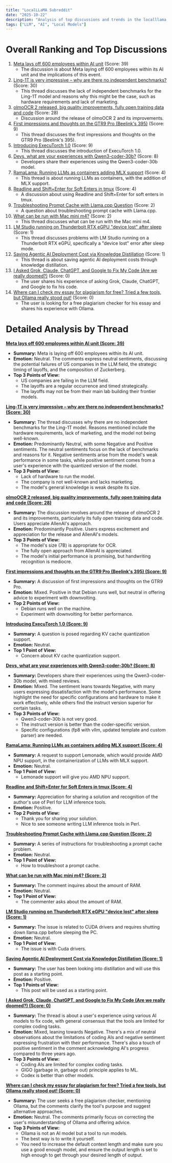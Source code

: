 ```yaml
---
title: "LocalLLaMA Subreddit"
date: "2025-10-22"
description: "Analysis of top discussions and trends in the localllama subreddit"
tags: ["LLM", "AI", "Local Models"]
---
```


# Overall Ranking and Top Discussions
1.  [Meta lays off 600 employees within AI unit](https://www.cnbc.com/2025/10/22/meta-layoffs-ai.html) (Score: 39)
    * The discussion is about Meta laying off 600 employees within its AI unit and the implications of this event.
2.  [Ling-1T is very impressive – why are there no independent benchmarks?](https://www.reddit.com/r/LocalLLaMA/comments/1odf249/ling1t_is_very_impressive_why_are_there_no/) (Score: 30)
    * This thread discusses the lack of independent benchmarks for the Ling-1T model and reasons why this might be the case, such as hardware requirements and lack of marketing.
3.  [olmoOCR 2 released, big quality improvements, fully open training data and code](https://allenai.org/blog/olmocr-2) (Score: 28)
    *  Discussion around the release of olmoOCR 2 and its improvements.
4.  [First impressions and thoughts on the GTR9 Pro (Beelink's 395)](https://www.reddit.com/r/LocalLLaMA/comments/1odh7ns/first_impressions_and_thoughts_on_the_gtr9_pro/) (Score: 9)
    * This thread discusses the first impressions and thoughts on the GTR9 Pro (Beelink's 395).
5.  [Introducing ExecuTorch 1.0](https://pytorch.org/blog/introducing-executorch-1-0/) (Score: 9)
    *  This thread discusses the introduction of ExecuTorch 1.0.
6.  [Devs, what are your experiences with Qwen3-coder-30b?](https://www.reddit.com/r/LocalLLaMA/comments/1odf4ei/devs_what_are_your_experiences_with_qwen3coder30b/) (Score: 8)
    *  Developers share their experiences using the Qwen3-coder-30b model.
7.  [RamaLama: Running LLMs as containers adding MLX support](https://v.redd.it/x0zcn3zhwpwf1) (Score: 4)
    *  This thread is about running LLMs as containers, with the addition of MLX support.
8.  [Readline and Shift+Enter for Soft Enters in tmux](https://www.reddit.com/r/LocalLLaMA/comments/1odh47h/readline_and_shiftenter_for_soft_enters_in_tmux/) (Score: 4)
    *  A discussion about using Readline and Shift+Enter for soft enters in tmux.
9.  [Troubleshooting Prompt Cache with Llama.cpp Question](https://www.reddit.com/r/LocalLLaMA/comments/1odiai7/troubleshooting_prompt_cache_with_llamacpp/) (Score: 2)
    *  A question about troubleshooting prompt cache with Llama.cpp.
10. [What can be run with Mac mini m4?](https://www.reddit.com/r/LocalLLaMA/comments/1odghg7/what_can_be_run_with_mac_mini_m4/) (Score: 2)
    *  This thread discusses what can be run with the Mac mini m4.
11. [LM Studio running on Thunderbolt RTX eGPU "device lost" after sleep](https://www.reddit.com/r/LocalLLaMA/comments/1odemmc/lm_studio_running_on_thunderbolt_rtx_egpu_device/) (Score: 1)
    *  This thread discusses problems with LM Studio running on a Thunderbolt RTX eGPU, specifically a "device lost" error after sleep mode.
12. [Saving Agentic AI Deployment Cost via Knowledge Distillation](https://www.reddit.com/r/LocalLLaMA/comments/1oderhh/saving_agentic_ai_deployment_cost_via_knowledge/) (Score: 1)
    *  This thread is about saving agentic AI deployment costs through knowledge distillation.
13. [I Asked Grok, Claude, ChatGPT, and Google to Fix My Code (Are we really doomed?)](https://www.reddit.com/r/LocalLLaMA/comments/1odgyxp/i_asked_grok_claude_chatgpt_and_google_to_fix_my/) (Score: 0)
    *  The user shares his experience of asking Grok, Claude, ChatGPT, and Google to fix his code.
14. [Where can I check my essay for plagiarism for free? Tried a few tools, but Ollama really stood out!](https://www.reddit.com/r/LocalLLaMA/comments/1odhimh/where_can_i_check_my_essay_for_plagiarism_for/) (Score: 0)
    *  The user is looking for a free plagiarism checker for his essay and shares his experience with Ollama.

# Detailed Analysis by Thread
**[Meta lays off 600 employees within AI unit (Score: 39)](https://www.cnbc.com/2025/10/22/meta-layoffs-ai.html)**
*   **Summary:** Meta is laying off 600 employees within its AI unit.
*   **Emotion:** Neutral. The comments express neutral sentiments, discussing the potential failures of US companies in the LLM field, the strategic timing of layoffs, and the composition of Zuckerberg.
*   **Top 3 Points of View:**
    *   US companies are failing in the LLM field.
    *   The layoffs are a regular occurrence and timed strategically.
    *   The layoffs may not be from their main lab building their frontier models.

**[Ling-1T is very impressive – why are there no independent benchmarks? (Score: 30)](https://www.reddit.com/r/LocalLLaMA/comments/1odf249/ling1t_is_very_impressive_why_are_there_no/)**
*   **Summary:** The thread discusses why there are no independent benchmarks for the Ling-1T model. Reasons mentioned include the hardware requirements, lack of marketing, and the model not being well-known.
*   **Emotion:** Predominantly Neutral, with some Negative and Positive sentiments. The neutral sentiments focus on the lack of benchmarks and reasons for it. Negative sentiments arise from the model's weak performance in some tasks, while positive sentiment comes from a user's experience with the quantized version of the model.
*   **Top 3 Points of View:**
    *   Lack of hardware to run the model.
    *   The company is not well-known and lacks marketing.
    *   The model's general knowledge is weak despite its size.

**[olmoOCR 2 released, big quality improvements, fully open training data and code (Score: 28)](https://allenai.org/blog/olmocr-2)**
*   **Summary:** The discussion revolves around the release of olmoOCR 2 and its improvements, particularly its fully open training data and code. Users appreciate AllenAI's approach.
*   **Emotion:** Predominantly Positive. Users express excitement and appreciation for the release and AllenAI's models.
*   **Top 3 Points of View:**
    *   The model's size (7B) is appropriate for OCR.
    *   The fully open approach from AllenAI is appreciated.
    *   The model's initial performance is promising, but handwriting recognition is mediocre.

**[First impressions and thoughts on the GTR9 Pro (Beelink's 395) (Score: 9)](https://www.reddit.com/r/LocalLLaMA/comments/1odh7ns/first_impressions_and_thoughts_on_the_gtr9_pro/)**
*   **Summary:** A discussion of first impressions and thoughts on the GTR9 Pro.
*   **Emotion:** Mixed. Positive in that Debian runs well, but neutral in offering advice to experiment with downvolting.
*   **Top 2 Points of View:**
    *   Debian runs well on the machine.
    *   Experiment with downvolting for better performance.

**[Introducing ExecuTorch 1.0 (Score: 9)](https://pytorch.org/blog/introducing-executorch-1-0/)**
*   **Summary:** A question is posed regarding KV cache quantization support.
*   **Emotion:** Neutral.
*   **Top 1 Point of View:**
    *   Concern about KV cache quantization support.

**[Devs, what are your experiences with Qwen3-coder-30b? (Score: 8)](https://www.reddit.com/r/LocalLLaMA/comments/1odf4ei/devs_what_are_your_experiences_with_qwen3coder30b/)**
*   **Summary:** Developers share their experiences using the Qwen3-coder-30b model, with mixed reviews.
*   **Emotion:** Mixed. The sentiment leans towards Negative, with many users expressing dissatisfaction with the model's performance. Some highlight the need for specific configurations and hardware to make it work effectively, while others find the instruct version superior for certain tasks.
*   **Top 3 Points of View:**
    *   Qwen3-coder-30b is not very good.
    *   The instruct version is better than the coder-specific version.
    *   Specific configurations (fp8 with vllm, updated template and custom parser) are needed.

**[RamaLama: Running LLMs as containers adding MLX support (Score: 4)](https://v.redd.it/x0zcn3zhwpwf1)**
*   **Summary:** A request to support Lemonade, which would provide AMD NPU support, in the containerization of LLMs with MLX support.
*   **Emotion:** Neutral.
*   **Top 1 Point of View:**
    *   Lemonade support will give you AMD NPU support.

**[Readline and Shift+Enter for Soft Enters in tmux (Score: 4)](https://www.reddit.com/r/LocalLLaMA/comments/1odh47h/readline_and_shiftenter_for_soft_enters_in_tmux/)**
*   **Summary:** Appreciation for sharing a solution and recognition of the author's use of Perl for LLM inference tools.
*   **Emotion:** Positive.
*   **Top 2 Points of View:**
    *   Thank you for sharing your solution.
    *   Nice to see someone writing LLM inference tools in Perl.

**[Troubleshooting Prompt Cache with Llama.cpp Question (Score: 2)](https://www.reddit.com/r/LocalLLaMA/comments/1odiai7/troubleshooting_prompt_cache_with_llamacpp/)**
*   **Summary:** A series of instructions for troubleshooting a prompt cache problem.
*   **Emotion:** Neutral.
*   **Top 1 Point of View:**
    *   How to troubleshoot a prompt cache.

**[What can be run with Mac mini m4? (Score: 2)](https://www.reddit.com/r/LocalLLaMA/comments/1odghg7/what_can_be_run_with_mac_mini_m4/)**
*   **Summary:** The comment inquires about the amount of RAM.
*   **Emotion:** Neutral.
*   **Top 1 Point of View:**
    *   The commenter asks about the amount of RAM.

**[LM Studio running on Thunderbolt RTX eGPU "device lost" after sleep (Score: 1)](https://www.reddit.com/r/LocalLLaMA/comments/1odemmc/lm_studio_running_on_thunderbolt_rtx_egpu_device/)**
*   **Summary:** The issue is related to CUDA drivers and requires shutting down llama.cpp before sleeping the PC.
*   **Emotion:** Neutral.
*   **Top 1 Point of View:**
    *   The issue is with Cuda drivers.

**[Saving Agentic AI Deployment Cost via Knowledge Distillation (Score: 1)](https://www.reddit.com/r/LocalLLaMA/comments/1oderhh/saving_agentic_ai_deployment_cost_via_knowledge/)**
*   **Summary:** The user has been looking into distillation and will use this post as a starting point.
*   **Emotion:** Positive.
*   **Top 1 Points of View:**
    *   This post will be used as a starting point.

**[I Asked Grok, Claude, ChatGPT, and Google to Fix My Code (Are we really doomed?) (Score: 0)](https://www.reddit.com/r/LocalLLaMA/comments/1odgyxp/i_asked_grok_claude_chatgpt_and_google_to_fix_my/)**
*   **Summary:** The thread is about a user's experience using various AI models to fix code, with general consensus that the tools are limited for complex coding tasks.
*   **Emotion:** Mixed, leaning towards Negative. There's a mix of neutral observations about the limitations of coding AIs and negative sentiment expressing frustration with their performance. There's also a touch of positive sentiment in the comment acknowledging AI's progress compared to three years ago.
*   **Top 3 Points of View:**
    *   Coding AIs are limited for complex coding tasks.
    *   GIGO (garbage in, garbage out) principle applies to ML.
    *   Codex is better than other models.

**[Where can I check my essay for plagiarism for free? Tried a few tools, but Ollama really stood out! (Score: 0)](https://www.reddit.com/r/LocalLLaMA/comments/1odhimh/where_can_i_check_my_essay_for_plagiarism_for/)**
*   **Summary:** The user seeks a free plagiarism checker, mentioning Ollama, but the comments clarify the tool's purpose and suggest alternative approaches.
*   **Emotion:** Neutral. The comments primarily focus on correcting the user's misunderstanding of Ollama and offering advice.
*   **Top 3 Points of View:**
    *   Ollama is not an AI model but a tool to run models.
    *   The best way is to write it yourself.
    *   You need to increase the default context length and make sure you use a good enough model, and ensure the output length is set to high enough to get through your desired length of output.
